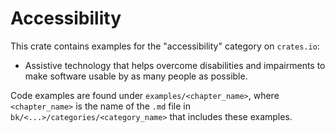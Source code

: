 # Accessibility

This crate contains examples for the "accessibility" category on `crates.io`:

- Assistive technology that helps overcome disabilities and impairments to make software usable by as many people as possible.

Code examples are found under `examples/<chapter_name>`, where `<chapter_name>` is the name of the `.md` file in `bk/<...>/categories/<category_name>` that includes these examples.
